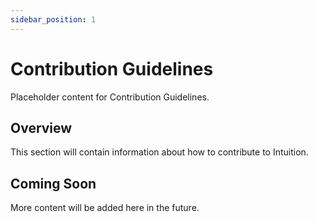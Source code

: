 ```yaml
---
sidebar_position: 1
---
```


# Contribution Guidelines

Placeholder content for Contribution Guidelines.

## Overview

This section will contain information about how to contribute to Intuition.

## Coming Soon

More content will be added here in the future. 